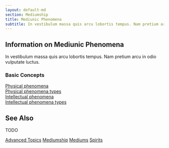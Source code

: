 ```yaml
---
layout: default-md
section: Mediumship
title: Mediunic Phenomena
subtitle: In vestibulum massa quis arcu lobortis tempus. Nam pretium arcu in odio vulputate luctus.
---
```


## Information on Mediunic Phenomena
In vestibulum massa quis arcu lobortis tempus. Nam pretium arcu in odio vulputate luctus.

### Basic Concepts
[Physical phenomena](physical-phenomena)  
[Physical phenomena types](physical-phenomena-types)  
[Intellectual phenomena](intellectual-phenomena)  
[Intellectual phenomena types](intellectual-phenomena-types)  



## See Also
TODO




<a href="../advanced" class="button special">Advanced Topics</a>
<a href="learn" class="button">Mediumship</a>
<a href="mediums" class="button">Mediums</a>
<a href="spirits" class="button">Spirits</a>
